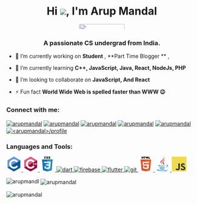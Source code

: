 
<h1 align="center">Hi <img src="https://raw.githubusercontent.com/aemmadi/aemmadi/master/wave.gif" width= 30px/>, I'm Arup Mandal <div><img align="center" src="https://komarev.com/ghpvc/?username=arupmandal&color=brightgreen&label=Profile+Views" height="20" width="120">
</div></h1> 
<h3 align="center">A passionate CS undergrad from India.</h3>


<!-- ![Profile Stats](https://komarev.com/ghpvc/?username=arupmandal&color=green)
 -->
- 🔭 I’m currently working on  **Student** , **Part Time Blogger ** , 

- 🌱 I’m currently learning **C++, JavaScript, Java, React, NodeJs, PHP**

- 👯 I’m looking to collaborate on **JavaScript, And React**

- ⚡ Fun fact **World Wide Web is spelled faster than WWW 😉**

<h3 align="left">Connect with me:</h3>
<p align="left">
<a href="https://twitter.com/iamarupmandal" target="blank"><img align="center" src="https://raw.githubusercontent.com/rahuldkjain/github-profile-readme-generator/master/src/images/icons/Social/twitter.svg" alt="arupmandal" height="30" width="40" /></a>
<a href="https://www.codechef.com/users/arupmandal" target="blank"><img align="center" src="https://cdn.jsdelivr.net/npm/simple-icons@3.1.0/icons/codechef.svg" alt="arupmandal" height="30" width="40" /></a>
<a href="https://www.hackerrank.com/arupmandal" target="blank"><img align="center" src="https://raw.githubusercontent.com/rahuldkjain/github-profile-readme-generator/master/src/images/icons/Social/hackerrank.svg" alt="arupmandal" height="30" width="40" /></a>
<a href="https://codeforces.com/profile/arupmandal" target="blank"><img align="center" src="https://cdn.jsdelivr.net/npm/simple-icons@3.0.1/icons/codeforces.svg" alt="arupmandal" height="30" width="40" /></a>
<a href="https://www.leetcode.com/arupmandal" target="blank"><img align="center" src="https://raw.githubusercontent.com/rahuldkjain/github-profile-readme-generator/master/src/images/icons/Social/leet-code.svg" alt="arupmandal" height="30" width="40" /></a>
<a href="https://auth.geeksforgeeks.org/user/<arupmandal>/profile" target="blank"><img align="center" src="https://raw.githubusercontent.com/rahuldkjain/github-profile-readme-generator/master/src/images/icons/Social/geeks-for-geeks.svg" alt="<arupmandal>/profile" height="30" width="40" /></a>
</p>

<h3 align="left">Languages and Tools:</h3>
<p align="left"> <a href="https://www.cprogramming.com/" target="_blank"> <img src="https://raw.githubusercontent.com/devicons/devicon/master/icons/c/c-original.svg" alt="c" width="40" height="40"/> </a> <a href="https://www.w3schools.com/cpp/" target="_blank"> <img src="https://raw.githubusercontent.com/devicons/devicon/master/icons/cplusplus/cplusplus-original.svg" alt="cplusplus" width="40" height="40"/> </a> <a href="https://www.w3schools.com/css/" target="_blank"> <img src="https://raw.githubusercontent.com/devicons/devicon/master/icons/css3/css3-original-wordmark.svg" alt="css3" width="40" height="40"/> </a> <a href="https://dart.dev" target="_blank"> <img src="https://www.vectorlogo.zone/logos/dartlang/dartlang-icon.svg" alt="dart" width="40" height="40"/> </a> <a href="https://firebase.google.com/" target="_blank"> <img src="https://www.vectorlogo.zone/logos/firebase/firebase-icon.svg" alt="firebase" width="40" height="40"/> </a> <a href="https://flutter.dev" target="_blank"> <img src="https://www.vectorlogo.zone/logos/flutterio/flutterio-icon.svg" alt="flutter" width="40" height="40"/> </a> <a href="https://git-scm.com/" target="_blank"> <img src="https://www.vectorlogo.zone/logos/git-scm/git-scm-icon.svg" alt="git" width="40" height="40"/> </a> <a href="https://www.w3.org/html/" target="_blank"> <img src="https://raw.githubusercontent.com/devicons/devicon/master/icons/html5/html5-original-wordmark.svg" alt="html5" width="40" height="40"/> </a> <a href="https://www.java.com" target="_blank"> <img src="https://raw.githubusercontent.com/devicons/devicon/master/icons/java/java-original.svg" alt="java" width="40" height="40"/> </a> <a href="https://developer.mozilla.org/en-US/docs/Web/JavaScript" target="_blank"> <img src="https://raw.githubusercontent.com/devicons/devicon/master/icons/javascript/javascript-original.svg" alt="javascript" width="40" height="40"/> </a> </p>

<p><img align="left" src="https://github-readme-stats.vercel.app/api/top-langs?username=arupmandal&show_icons=true&locale=en&layout=compact&theme=chartreuse-dark&langs_count=10" alt="arupmandl" /></p>
<div>
</div>

<p>&nbsp;<img align="center" src="https://github-readme-stats.vercel.app/api?username=arupmandl&show_icons=true&locale=en&theme=chartreuse-dark&include_all_commits=false&private_count=true" alt="arupmandal" /></p>

<p><img align="center" src="https://github-readme-streak-stats.herokuapp.com/?user=arupmandal&theme=chartreuse-dark&border_radius=30.0" alt="arupmandal" /></p>

